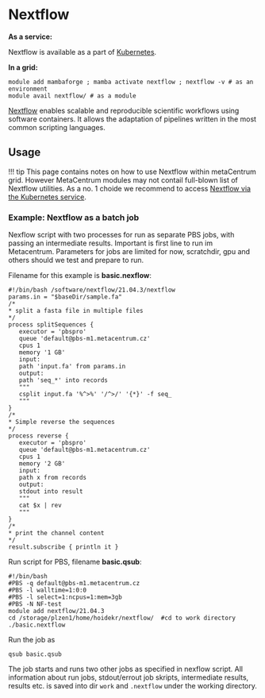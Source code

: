 # Nextflow 

**As a service:**

Nextflow is available as a part of [Kubernetes](https://docs.cerit.io/en/workflows/nextflow).
    
**In a grid:**

    module add mambaforge ; mamba activate nextflow ; nextflow -v # as an environment
    module avail nextflow/ # as a module

[Nextflow](https://www.nextflow.io/) enables scalable and reproducible scientific workflows using software containers. It allows the adaptation of pipelines written in the most common scripting languages. 

## Usage

!!! tip
    This page contains notes on how to use Nextflow within metaCentrum grid. However MetaCentrum modules may not contail full-blown list of Nextflow utilities. As a no. 1 choide we recommend to access [Nextflow via the Kubernetes service](https://docs.cerit.io/docs/nextflow.html).

### Example: Nextflow as a batch job

Nexflow script with two processes for run as separate PBS jobs, with passing an intermediate results. Important is first line to run im Metacentrum. Parameters for jobs are limited for now, scratchdir, gpu and others should we test and prepare to run.

Filename for this example is **basic.nexflow**:

```
#!/bin/bash /software/nextflow/21.04.3/nextflow
params.in = "$baseDir/sample.fa"
/*
* split a fasta file in multiple files
*/
process splitSequences {
   executor = 'pbspro'
   queue 'default@pbs-m1.metacentrum.cz'
   cpus 1
   memory '1 GB'
   input:
   path 'input.fa' from params.in
   output:
   path 'seq_*' into records
   """
   csplit input.fa '%^>%' '/^>/' '{*}' -f seq_
   """
}
/*
* Simple reverse the sequences
*/
process reverse {
   executor = 'pbspro'
   queue 'default@pbs-m1.metacentrum.cz'
   cpus 1
   memory '2 GB'
   input:
   path x from records
   output:
   stdout into result
   """
   cat $x | rev
   """
}
/*
* print the channel content
*/
result.subscribe { println it }
```

Run script for PBS, filename **basic.qsub**:

```
#!/bin/bash
#PBS -q default@pbs-m1.metacentrum.cz
#PBS -l walltime=1:0:0
#PBS -l select=1:ncpus=1:mem=3gb
#PBS -N NF-test
module add nextflow/21.04.3
cd /storage/plzen1/home/hoidekr/nextflow/  #cd to work directory
./basic.nextflow
```

Run the job as

    qsub basic.qsub

The job starts and runs two other jobs as specified in nexflow script. All information about run jobs, stdout/errout job skripts, intermediate results, results etc. is saved into dir `work` and `.nextflow` under the working directory. 


